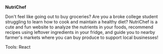 **NutriChef** 

Don't feel like going out to buy groceries? Are you a broke college student struggling to learn how to cook and maintain a healthy diet? NutriChef is a cute and fun website to analyze the nutrients in your foods, recommend recipes using leftover ingredients in your fridge, and guide you to nearby farmer's markets where you can buy produce to support local businesses!

Tools: React
